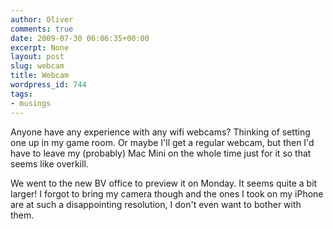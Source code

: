 ```yaml
---
author: Oliver
comments: true
date: 2009-07-30 06:06:35+00:00
excerpt: None
layout: post
slug: webcam
title: Webcam
wordpress_id: 744
tags:
- musings
---
```


Anyone have any experience with any wifi webcams?  Thinking of setting one up in my game room. Or maybe I'll get a regular webcam, but then I'd have to leave my (probably) Mac Mini on the whole time just for it so that seems like overkill.

We went to the new BV office to preview it on Monday.  It seems quite a bit larger!  I forgot to bring my camera though and the ones I took on my iPhone are at such a disappointing resolution, I don't even want to bother with them.
